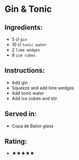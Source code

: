 # Gin & Tonic

## Ingredients:
- 5 cl `gin`
- 10 cl `tonic water`
- 2 `lime wedges`
- 8 `ice cubes`

## Instructions:
- Add gin
- Squeeze and add lime wedges
- Add tonic water
- Add ice cubes and stir

## Served in:
- Copa de Balon glass

## Rating:
- ★★★★★